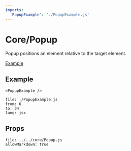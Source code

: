 ```yaml
---
imports:
  'PopupExample': './PopupExample.js'
---
```


# Core/Popup

Popup positions an element relative to the target element.

<a href="/demo/popup.html" target="_blank">Example</a>

## Example

```@render
<PopupExample />
```

```@source
file: ./PopupExample.js
from: 6
to: 34
lang: jsx
```

## Props

```@propsdoc
file: ../../core/Popup.js
allowMarkdown: true
```
